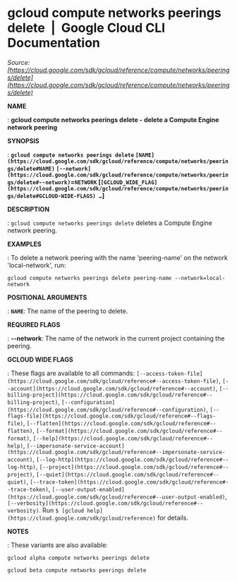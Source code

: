 # gcloud compute networks peerings delete  |  Google Cloud CLI Documentation

*Source: [https://cloud.google.com/sdk/gcloud/reference/compute/networks/peerings/delete](https://cloud.google.com/sdk/gcloud/reference/compute/networks/peerings/delete)*

**NAME**

: **gcloud compute networks peerings delete - delete a Compute Engine network peering**

**SYNOPSIS**

: **`gcloud compute networks peerings delete` `[NAME](https://cloud.google.com/sdk/gcloud/reference/compute/networks/peerings/delete#NAME)` `[--network](https://cloud.google.com/sdk/gcloud/reference/compute/networks/peerings/delete#--network)`=`NETWORK` [`[GCLOUD_WIDE_FLAG](https://cloud.google.com/sdk/gcloud/reference/compute/networks/peerings/delete#GCLOUD-WIDE-FLAGS) …`]**

**DESCRIPTION**

: `gcloud compute networks peerings delete` deletes a Compute Engine
network peering.

**EXAMPLES**

: To delete a network peering with the name 'peering-name' on the network
'local-network', run:

```
gcloud compute networks peerings delete peering-name --network=local-network
```

**POSITIONAL ARGUMENTS**

: **`NAME`**:
The name of the peering to delete.

**REQUIRED FLAGS**

: **--network**:
The name of the network in the current project containing the peering.

**GCLOUD WIDE FLAGS**

: These flags are available to all commands: `[--access-token-file](https://cloud.google.com/sdk/gcloud/reference#--access-token-file)`,
`[--account](https://cloud.google.com/sdk/gcloud/reference#--account)`, `[--billing-project](https://cloud.google.com/sdk/gcloud/reference#--billing-project)`,
`[--configuration](https://cloud.google.com/sdk/gcloud/reference#--configuration)`,
`[--flags-file](https://cloud.google.com/sdk/gcloud/reference#--flags-file)`,
`[--flatten](https://cloud.google.com/sdk/gcloud/reference#--flatten)`, `[--format](https://cloud.google.com/sdk/gcloud/reference#--format)`, `[--help](https://cloud.google.com/sdk/gcloud/reference#--help)`, `[--impersonate-service-account](https://cloud.google.com/sdk/gcloud/reference#--impersonate-service-account)`,
`[--log-http](https://cloud.google.com/sdk/gcloud/reference#--log-http)`,
`[--project](https://cloud.google.com/sdk/gcloud/reference#--project)`, `[--quiet](https://cloud.google.com/sdk/gcloud/reference#--quiet)`, `[--trace-token](https://cloud.google.com/sdk/gcloud/reference#--trace-token)`, `[--user-output-enabled](https://cloud.google.com/sdk/gcloud/reference#--user-output-enabled)`,
`[--verbosity](https://cloud.google.com/sdk/gcloud/reference#--verbosity)`.
Run `$ [gcloud help](https://cloud.google.com/sdk/gcloud/reference)` for details.

**NOTES**

: These variants are also available:

```
gcloud alpha compute networks peerings delete
```

```
gcloud beta compute networks peerings delete
```